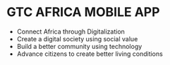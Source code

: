 # GTC AFRICA MOBILE APP

* Connect Africa through Digitalization
* Create a digital society using social value
* Build a better community using technology
* Advance citizens to create better living conditions 
